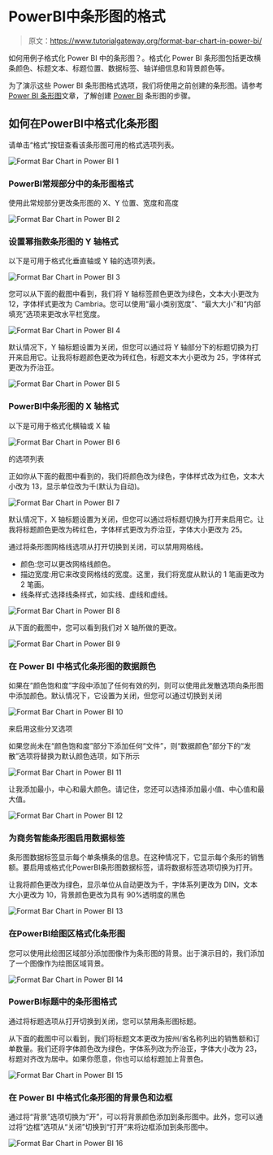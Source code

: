 # PowerBI中条形图的格式

> 原文：<https://www.tutorialgateway.org/format-bar-chart-in-power-bi/>

如何用例子格式化 Power BI 中的条形图？。格式化 Power BI 条形图包括更改横条颜色、标题文本、标题位置、数据标签、轴详细信息和背景颜色等。

为了演示这些 Power BI 条形图格式选项，我们将使用之前创建的条形图。请参考 [Power BI 条形图](https://www.tutorialgateway.org/power-bi-bar-chart/)文章，了解创建 [Power BI](https://www.tutorialgateway.org/power-bi-tutorial/) 条形图的步骤。

## 如何在PowerBI中格式化条形图

请单击“格式”按钮查看该条形图可用的格式选项列表。

![Format Bar Chart in Power BI 1](img/8e39e5758abbc62e262413c694028950.png)

### PowerBI常规部分中的条形图格式

使用此常规部分更改条形图的 X、Y 位置、宽度和高度

![Format Bar Chart in Power BI 2](img/2d5777fa9a58453e8d3e11a7a4a8b1f5.png)

### 设置幂指数条形图的 Y 轴格式

以下是可用于格式化垂直轴或 Y 轴的选项列表。

![Format Bar Chart in Power BI 3](img/416afe84b49a10865005c290cdde5b68.png)

您可以从下面的截图中看到，我们将 Y 轴标签颜色更改为绿色，文本大小更改为 12，字体样式更改为 Cambria。您可以使用“最小类别宽度”、“最大大小”和“内部填充”选项来更改水平栏宽度。

![Format Bar Chart in Power BI 4](img/73d8ee3c45aa51bc25a5103b63b2267c.png)

默认情况下，Y 轴标题设置为关闭，但您可以通过将 Y 轴部分下的标题切换为打开来启用它。让我将标题颜色更改为砖红色，标题文本大小更改为 25，字体样式更改为乔治亚。

![Format Bar Chart in Power BI 5](img/447cf4af83330ca106f4aa90b4279580.png)

### PowerBI中条形图的 X 轴格式

以下是可用于格式化横轴或 X 轴

![Format Bar Chart in Power BI 6](img/1331c20fb3b7abe0b19dd146bfa8367e.png)

的选项列表

正如你从下面的截图中看到的，我们将颜色改为绿色，字体样式改为红色，文本大小改为 13，显示单位改为千(默认为自动)。

![Format Bar Chart in Power BI 7](img/26741862057b99ee6d2e8baaf9e487ef.png)

默认情况下，X 轴标题设置为关闭，但您可以通过将标题切换为打开来启用它。让我将标题颜色更改为砖红色，字体样式更改为乔治亚，字体大小更改为 25。

通过将条形图网格线选项从打开切换到关闭，可以禁用网格线。

*   颜色:您可以更改网格线颜色。
*   描边宽度:用它来改变网格线的宽度。这里，我们将宽度从默认的 1 笔画更改为 2 笔画。
*   线条样式:选择线条样式，如实线、虚线和虚线。

![Format Bar Chart in Power BI 8](img/ae3f3c5e42c7b4df106e7d62e51ab305.png)

从下面的截图中，您可以看到我们对 X 轴所做的更改。

![Format Bar Chart in Power BI 9](img/c200aa273d528c6d59d6a575b9115d48.png)

### 在 Power BI 中格式化条形图的数据颜色

如果在“颜色饱和度”字段中添加了任何有效的列，则可以使用此发散选项向条形图中添加颜色。默认情况下，它设置为关闭，但您可以通过切换到关闭

![Format Bar Chart in Power BI 10](img/eb69ee93f908dc9ba32d670ace72b794.png)

来启用这些分叉选项

如果您尚未在“颜色饱和度”部分下添加任何“文件”，则“数据颜色”部分下的“发散”选项将替换为默认颜色选项，如下所示

![Format Bar Chart in Power BI 11](img/9e77dd1c4f1ad8450c0129717e2c2ac1.png)

让我添加最小，中心和最大颜色。请记住，您还可以选择添加最小值、中心值和最大值。

![Format Bar Chart in Power BI 12](img/fb2251f779fc64ca3ebb56799ffdd73e.png)

### 为商务智能条形图启用数据标签

条形图数据标签显示每个单条横条的信息。在这种情况下，它显示每个条形的销售额。要启用或格式化PowerBI条形图数据标签，请将数据标签选项切换为打开。

让我将颜色更改为绿色，显示单位从自动更改为千，字体系列更改为 DIN，文本大小更改为 10，背景颜色更改为具有 90%透明度的黑色

![Format Bar Chart in Power BI 13](img/97a7617ccf3db4b7ff5f753ea6cde958.png)

### 在PowerBI绘图区格式化条形图

您可以使用此绘图区域部分添加图像作为条形图的背景。出于演示目的，我们添加了一个图像作为绘图区域背景。

![Format Bar Chart in Power BI 14](img/69c59678e9da013029da6b1fff26375d.png)

### PowerBI标题中的条形图格式

通过将标题选项从打开切换到关闭，您可以禁用条形图标题。

从下面的截图中可以看到，我们将标题文本更改为按州/省名称列出的销售额和订单数量。我们还将字体颜色改为绿色，字体系列改为乔治亚，字体大小改为 23，标题对齐改为居中。如果你愿意，你也可以给标题加上背景色。

![Format Bar Chart in Power BI 15](img/7c8841abc2cad306dc6980251db5c68c.png)

### 在 Power BI 中格式化条形图的背景色和边框

通过将“背景”选项切换为“开”，可以将背景颜色添加到条形图中。此外，您可以通过将“边框”选项从“关闭”切换到“打开”来将边框添加到条形图中。

![Format Bar Chart in Power BI 16](img/c10b3ae2e90cb44db73938395cda9371.png)
